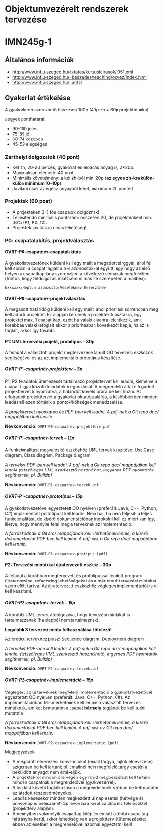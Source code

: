 # Objektumvezérelt rendszerek tervezése
# IMN245g-1

## Általános információk

- http://www.inf.u-szeged.hu/oktatas/kurzusleirasok/I051.xml
- http://www.inf.u-szeged.hu/~beszedes/teaching/oovez/index.html
- http://www.inf.u-szeged.hu/~antal

## Gyakorlat értékelése

A gyakorlaton szerezhető összesen 100p (40p zh + 60p projektmunka).

Jegyek ponthatárai:

- 90-100 jeles
- 75-89 jó
- 60-74 közepes
- 45-59 elégséges

### Zárthelyi dolgozatok (40 pont)
- Két zh, 20-20 perces, gyakorlat és előadás anyag is, 2*20p.
- Maximálisan elérhető: 40 pont.
- Minimális követelmény: a két zh-ból min. 20p (**az egyes zh-kra külön-külön minimum 10-10p**).
- Javítani csak az egész anyagból lehet, maximum 20 pontért.

### Projektek (60 pont)
- A projekteken 3-5 fős csapatok dolgoznak!
- Teljesítendő minimális pontszám: összesen 20, de projektenként min. 40% (P1, P2: 12).
- Projektek javítására nincs lehetőség!

### P0: csapatalakítás, projektválasztás

#### OVRT-P0-csapatnév-csapatalakítás

A gyakorlatvezetőnek küldeni kell egy mailt a megadott tárggyal, ahol fel kell sorolni a csapat tagjait a h-s azonosítókkal együtt, úgy hogy az első helyen a csapatkapitány szerepeljen a következő sémának megfelelően (fontos, hogy feldolgozás miatt semmi más ne szerepeljen a mailben):

```
hxxxxxx;Neptun azonosito;Vezetéknév Keresztnév
```

#### OVRT-P0-csapatnév-projektválasztás

A megadott határidőig küldeni kell egy mailt, ahol prioritási sorrendben meg kell adni 5 projektet. Ez alapján kerülnek a projektek kiosztásra, egy projektet max. 1 csapat kap, ezért ha valaki olyanra jelentkezik, amit korábban valaki lefoglalt akkor a prioritásban következőt kapja, ha az is foglalt, akkor így tovább.

#### P1: UML tervezési projekt, prototípus – 30p

A feladat a választott projekt megtervezése tanult OO tervezési eszközök segítségével és az azt implementáló prototípus készítése.

##### OVRT-P1-csapatnév-projektterv – 3p

P1, P2 feladatok ütemezését tartalmazó projekttervet kell leadni, kiemelve a csapat tagjai közötti feladatok megoszlását.
A megrendelő által elfogadott projekttervet kinyomtatva, a határidőt követő órára be kell hozni.
Az elfogadott projekttervet a gyakorlat oktatója aláírja, a későbbiekben minden leadásnál ezen történik a pontok/költségek menedzselése. 

*A projekttervet nyomtatva és PDF-ben kell leadni. A pdf-nek a Git repo doc/ mappájában kell lennie.*

**Névkonvenció**: `OVRT-P0-csapatnev-projektterv.pdf`

##### OVRT-P1-csapatnév-tervek – 12p


A funkcionalitást megvalósító eszközhöz UML tervek készítése:
Use Case diagram, Class diagram, Package diagram

*A terveket PDF-ben kell leadni. A pdf-nek a Git repo doc/ mappájában kell lennie.(tetszőleges UML szerkesztő használhat, ingyenes PDF nyomtatók segíthetnek, pl. Bullzip)*

**Névkonvenció**: `OVRT-P1-csapatnev-tervek.pdf`

##### OVRT-P1-csapatnév-prototípus – 15p

A gyakorlatvezetővel egyeztetett OO nyelven (preferált: Java, C++, Python, C#) implementált prototípust kell leadni. Nem baj, ha nem teljesíti a teljes funkcionalitást, de kísérő dokumentációban indokolni kell ez miért van így, illetve, hogy mennyire felel meg a terveknek az implementáció.

*A forráskódnak a Git src/ mappájában kell elérhetőnek lennie, a kísérő dokumentációt PDF-ben kell leadni. A pdf-nek a Git repo doc/ mappájában kell lennie.*

**Névkonvenció**: `OVRT-P1-csapatnev-protipus.{pdf}`

#### P2: Tervezési mintákkal újratervezett eszköz – 30p


A feladat a korábban megtervezett és prototípussal leadott program újratervezése, refactoring lehetőségeket és a már tanult tervezési mintákat szem előtt tartva. Az újratervezett eszközhöz végleges implementációt is el kell készíteni.

##### OVRT-P2-csapatnév-tervek – 15p

A korábbi UML tervek átdolgozása, hogy tervezési mintákat is tartalmazzanak (ha alapból nem tartalmaznak).

**Legalább 3 tervezési minta felhasználása kötelező!**

Az eredeti tervekhez plusz: Sequence diagram, Deployment diagram

*A terveket PDF-ben kell leadni. A pdf-nek a Git repo doc/ mappájában kell lennie. (tetszőleges UML szerkesztő használható, ingyenes PDF nyomtatók segíthetnek, pl. Bullzip)*

**Névkonvenció**: `OVRT-P2-csapatnev-tervek.pdf`

##### OVRT-P2-csapatnév-implementáció – 15p

Végleges, az új terveknek megfelelő implementáció a gyakorlatvezetővel egyeztetett OO nyelven (preferált: Java, C++, Python, C#).
Az implementációban felismerhetőnek kell lennie a választott tervezési mintáknak, amiket bemutatón a csapat **bármely** tagjának be kell tudni mutatnia!

*A forráskódnak a Git src/ mappájában kell elérhetőnek lennie, a kísérő dokumentációt PDF-ben kell leadni. A pdf-nek az Git repo doc/ mappájában kell lennie.*

**Névkonvenció**: `OVRT-P2-csapatnev-implementacio.{pdf}`

Megjegyzések

- A megadott elnevezési konvenciókat (email tárgya, fájlok elnevezése) szigorúan be kell tartani; pl. emailnél nem megfelelő tárgy esetén a beküldött anyagot nem értékeljük.
- A projektekről minden óra végén egy rövid megbeszélést kell tartani minden csapatnak a megrendelővel (gyakvezérrel).
- A leadást követő foglalkozáson a megrendelőnek szóban be kell mutatni az átadott részeredményeket.
- Leadás késésekor minden megkezdett új nap esetén (hétvége és ünnepnap is beleszámít) 2p levonásra kerül az aktuális felelősöktől (projektterv alapján).
- Amennyiben valamelyik csapattag kilép és emiatt a többi csapattag hátrányba kerül, akkor lehetőség van a projektterv átütemezésére; ebben az esetben a megrendelővel azonnal egyeztetni kell!
